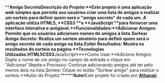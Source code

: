**__Amigo Secreto__****Descrição do Projeto:**Este projeto é uma aplicação web simples que permite aos usuários criar uma lista de amigos e realizar um sorteio para definir quem será o "amigo secreto" de cada um.&nbsp;A aplicação utiliza **HTML5**, **CSS3 **e **JavaScript **para fornecer uma interface interativa e amigável.**Funcionalidades:**Adicionar Amigos: Permite que os usuários adicionem nomes de amigos à lista.Sortear Amigo Secreto: Realiza um sorteio aleatório para definir quem será o amigo secreto de cada amigo na lista.Exibir Resultados: Mostra os resultados do sorteio na página.**Tecnologias Utilizadas:****HTML5****CSS3****JavaScript****Como Usar:**Adicione Amigos: Digite o nome de um amigo no campo de entrada e clique em "Adicionar".Repita o Processo: Continue adicionando amigos até ter pelo menos dois na lista.Sorteie: Clique no botão "Sortear amigo" para realizar o sorteio.**Autor do Projeto:********Autor**Este projeto foi criado por **[Athanair](https://github.com/Athanair-hub)**.
